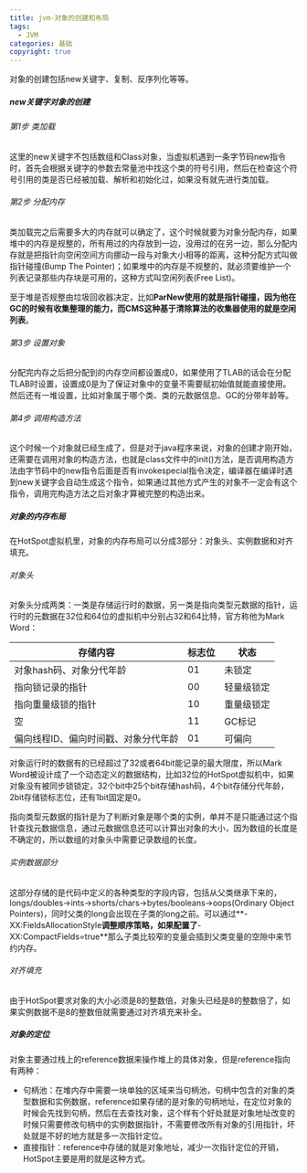 ```yaml
---
title: jvm-对象的创建和布局
tags:
  - JVM
categories: 基础
copyright: true
---
```


对象的创建包括new关键字、复制、反序列化等等。

##### new关键字对象的创建

###### 第1步 类加载

这里的new关键字不包括数组和Class对象，当虚拟机遇到一条字节码new指令时，首先会根据关键字的参数去常量池中找这个类的符号引用，然后在检查这个符号引用的类是否已经被加载、解析和初始化过，如果没有就先进行类加载。

###### 第2步 分配内存

类加载完之后需要多大的内存就可以确定了，这个时候就要为对象分配内存，如果堆中的内存是规整的，所有用过的内存放到一边，没用过的在另一边，那么分配内存就是把指针向空闲空间方向挪动一段与对象大小相等的距离，这种分配方式叫做指针碰撞(Bump The Pointer)；如果堆中的内存是不规整的，就必须要维护一个列表记录那些内存块是可用的，这种方式叫空闲列表(Free List)。

至于堆是否规整由垃圾回收器决定，比如**ParNew使用的就是指针碰撞，因为他在GC的时候有收集整理的能力，而CMS这种基于清除算法的收集器使用的就是空闲列表**。

###### 第3步 设置对象

分配完内存之后把分配到的内存空间都设置成0，如果使用了TLAB的话会在分配TLAB时设置，设置成0是为了保证对象中的变量不需要赋初始值就能直接使用。然后还有一堆设置，比如对象属于哪个类、类的元数据信息、GC的分带年龄等。

###### 第4步 调用构造方法

这个时候一个对象就已经生成了，但是对于java程序来说，对象的创建才刚开始，还需要在调用对象的构造方法，也就是class文件中的init()方法，是否调用构造方法由字节码中的new指令后面是否有invokespecial指令决定，编译器在编译时遇到new关键字会自动生成这个指令，如果通过其他方式产生的对象不一定会有这个指令，调用完构造方法之后对象才算被完整的构造出来。

##### 对象的内存布局

在HotSpot虚拟机里，对象的内存布局可以分成3部分：对象头、实例数据和对齐填充。

###### 对象头

对象头分成两类：一类是存储运行时的数据，另一类是指向类型元数据的指针，运行时的元数据在32位和64位的虚拟机中分别占32和64比特，官方称他为Mark Word：

| 存储内容                             | 标志位 | 状态       |
| ------------------------------------ | ------ | ---------- |
| 对象hash码、对象分代年龄             | 01     | 未锁定     |
| 指向锁记录的指针                     | 00     | 轻量级锁定 |
| 指向重量级锁的指针                   | 10     | 重量级锁定 |
| 空                                   | 11     | GC标记     |
| 偏向线程ID、偏向时间戳、对象分代年龄 | 01     | 可偏向     |

对象运行时的数据有的已经超过了32或者64bit能记录的最大限度，所以Mark Word被设计成了一个动态定义的数据结构，比如32位的HotSpot虚拟机中，如果对象没有被同步锁锁定，32个bit中25个bit存储hash码，4个bit存储分代年龄，2bit存储锁标志位，还有1bit固定是0。

指向类型元数据的指针是为了判断对象是哪个类的实例，单并不是只能通过这个指针查找元数据信息，通过元数据信息还可以计算出对象的大小，因为数组的长度是不确定的，所以数组的对象头中需要记录数组的长度。

###### 实例数据部分

这部分存储的是代码中定义的各种类型的字段内容，包括从父类继承下来的，longs/doubles->ints->shorts/chars->bytes/booleans->oops(Ordinary Object Pointers)，同时父类的long会出现在子类的long之前。可以通过**-XX:FieldsAllocationStyle**调整顺序策略，如果配置了**-XX:CompactFields=true**那么子类比较窄的变量会插到父类变量的空隙中来节约内存。

###### 对齐填充

由于HotSpot要求对象的大小必须是8的整数倍，对象头已经是8的整数倍了，如果实例数据不是8的整数倍就需要通过对齐填充来补全。

##### 对象的定位

对象主要通过栈上的reference数据来操作堆上的具体对象，但是reference指向有两种：

*   句柄池：在堆内存中需要一块单独的区域来当句柄池，句柄中包含的对象的类型数据和实例数据，reference如果存储的是对象的句柄地址，在定位对象的时候会先找到句柄，然后在去查找对象，这个样有个好处就是对象地址改变的时候只需要修改句柄中的实例数据指针，不需要修改所有对象的引用指针，坏处就是不好的地方就是多一次指针定位。
*   直接指针：reference中存储的就是对象地址，减少一次指针定位的开销，HotSpot主要是用的就是这种方式。